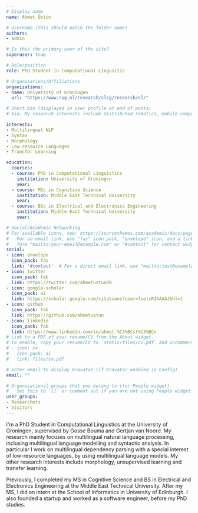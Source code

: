 ```yaml
---
# Display name
name: Ahmet Üstün

# Username (this should match the folder name)
authors:
- admin

# Is this the primary user of the site?
superuser: true

# Role/position
role: PhD Student in Computational Lingusitic

# Organizations/Affiliations
organizations:
- name: University of Groningen
  url: "https://www.rug.nl/research/clcg/research/cl/"

# Short bio (displayed in user profile at end of posts)
# bio: My research interests include distributed robotics, mobile computing and programmable matter.

interests:
- Multilingual NLP
- Syntax 
- Morphology
- Low-resource Languages
- Transfer Learning

education:
  courses:
  - course: PhD in Computational Linguistics
    institution: University of Groningen
    year:
  - course: MSc in Cognitive Science
    institution: Middle East Technical University
    year: 
  - course: BSc in Electrical and Electronics Engineering
    institution: Middle East Technical University
    year: 

# Social/Academic Networking
# For available icons, see: https://sourcethemes.com/academic/docs/page-builder/#icons
#   For an email link, use "fas" icon pack, "envelope" icon, and a link in the
#   form "mailto:your-email@example.com" or "#contact" for contact widget.
social:
- icon: envelope
  icon_pack: fas
  link: '#contact'  # For a direct email link, use "mailto:test@example.org".
- icon: twitter
  icon_pack: fab
  link: https://twitter.com/ahmetustun89
- icon: google-scholar
  icon_pack: ai
  link: https://scholar.google.com/citations?user=fvotcRIAAAAJ&hl=t
- icon: github
  icon_pack: fab
  link: https://github.com/ahmetustun
- icon: linkedin
  icon_pack: fab
  link: https://www.linkedin.com/in/ahmet-%C3%BCst%C3%BCn
# Link to a PDF of your resume/CV from the About widget.
# To enable, copy your resume/CV to `static/files/cv.pdf` and uncomment the lines below.
# - icon: cv
#   icon_pack: ai
#   link: files/cv.pdf

# Enter email to display Gravatar (if Gravatar enabled in Config)
email: ""

# Organizational groups that you belong to (for People widget)
#   Set this to `[]` or comment out if you are not using People widget.
user_groups:
- Researchers
- Visitors
---
```


I'm a PhD Student in Computational Linguistics at the University of Groningen, supervised by Gosse Bouma and Gertjan van Noord. My research mainly focuses on multilingual natural language processing, inclusing multilingual language modelling and syntactic analysis. In particular I work on multilingual dependency parsing with a special interest of low-resource languages, by using multilingual language models. My other research interests include morphology, unsupervised learning and transfer learning.    

Previously, I completed my MS in Cognitive Science and BS in Electrical and Electronics Engineering at the Middle East Technical University. After my MS, I did an intern at the School of Informatics in University of Edinburgh. I also founded a startup and worked as a software engineer, before my PhD studies.
